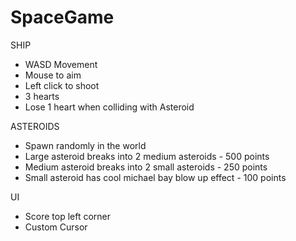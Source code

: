 # SpaceGame
SHIP
- WASD Movement 
- Mouse to aim
- Left click to shoot 
- 3 hearts
- Lose 1 heart when colliding with Asteroid 

ASTEROIDS 
- Spawn randomly in the world 
- Large asteroid breaks into 2 medium asteroids - 500 points 
- Medium asteroid breaks into 2 small asteroids - 250 points
- Small asteroid has cool michael bay blow up effect - 100 points

UI
- Score top left corner
- Custom Cursor
